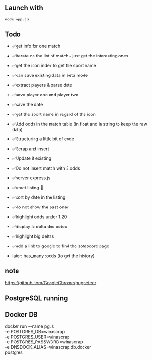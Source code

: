 
## Launch with

`node app.js`

## Todo

- ✅get info for one match
- ✅iterate on the list of match - just get the interesting ones
- ✅get the icon index to get the sport name
- ✅can save existing data in beta mode
- ✅extract players & parse date
- ✅save player one and player two
- ✅save the date
- ✅get the sport name in regard of the icon
- ✅Add odds in the match table (in float and in string to keep the raw data)
- ✅Structuring a little bit of code
- ✅Scrap and insert
- ✅Update if existing
- ✅Do not insert match with 3 odds
- ✅server express.js
- ✅react listing 🎉
- ✅sort by date in the listing
- ✅do not show the past ones
- ✅highlight odds under 1.20
- ✅display le delta des cotes
- ✅highlight big deltas
- ✅add a link to google to find the sofascore page

- later: has_many :odds (to get the history)

## note
https://github.com/GoogleChrome/puppeteer

## PostgreSQL running
## Docker DB
docker run --name pg.js \
-e POSTGRES_DB=winascrap \
-e POSTGRES_USER=winascrap \
-e POSTGRES_PASSWORD=winascrap \
-e DNSDOCK_ALIAS=winascrap.db.docker \
postgres
